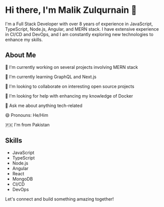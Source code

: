# Hi there, I'm Malik Zulqurnain 👋


I'm a Full Stack Developer with over 8 years of experience in JavaScript, TypeScript, Node.js, Angular, and MERN stack. I have extensive experience in CI/CD and DevOps, and I am constantly exploring new technologies to enhance my skills.

## About Me

 🔭 I'm currently working on several projects involving MERN stack

🌱 I'm currently learning GraphQL and Next.js

👯 I'm looking to collaborate on interesting open source projects

🤔 I'm looking for help with enhancing my knowledge of Docker

💬 Ask me about anything tech-related

😄 Pronouns: He/Him

🇵🇰 I'm from Pakistan

## Skills

- JavaScript
- TypeScript
- Node.js
- Angular
- React
- MongoDB
- CI/CD
- DevOps

Let's connect and build something amazing together!
